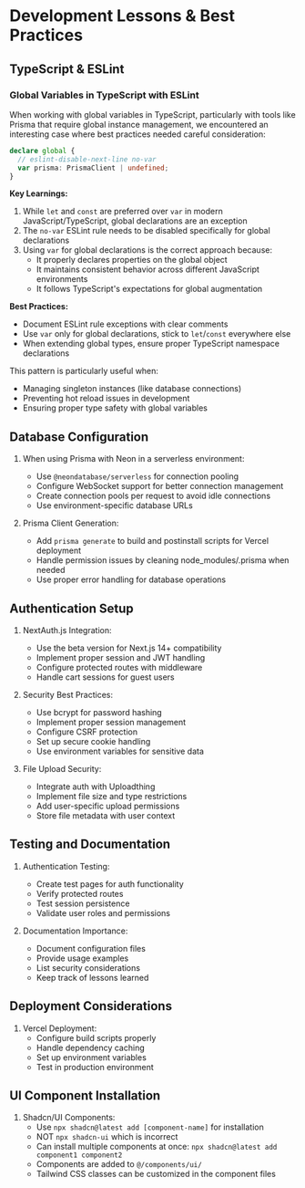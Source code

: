 # Development Lessons & Best Practices

## TypeScript & ESLint

### Global Variables in TypeScript with ESLint

When working with global variables in TypeScript, particularly with tools like Prisma that require global instance management, we encountered an interesting case where best practices needed careful consideration:

```typescript
declare global {
  // eslint-disable-next-line no-var
  var prisma: PrismaClient | undefined;
}
```

**Key Learnings:**
1. While `let` and `const` are preferred over `var` in modern JavaScript/TypeScript, global declarations are an exception
2. The `no-var` ESLint rule needs to be disabled specifically for global declarations
3. Using `var` for global declarations is the correct approach because:
   - It properly declares properties on the global object
   - It maintains consistent behavior across different JavaScript environments
   - It follows TypeScript's expectations for global augmentation

**Best Practices:**
- Document ESLint rule exceptions with clear comments
- Use `var` only for global declarations, stick to `let`/`const` everywhere else
- When extending global types, ensure proper TypeScript namespace declarations

This pattern is particularly useful when:
- Managing singleton instances (like database connections)
- Preventing hot reload issues in development
- Ensuring proper type safety with global variables 

## Database Configuration
1. When using Prisma with Neon in a serverless environment:
   - Use `@neondatabase/serverless` for connection pooling
   - Configure WebSocket support for better connection management
   - Create connection pools per request to avoid idle connections
   - Use environment-specific database URLs

2. Prisma Client Generation:
   - Add `prisma generate` to build and postinstall scripts for Vercel deployment
   - Handle permission issues by cleaning node_modules/.prisma when needed
   - Use proper error handling for database operations

## Authentication Setup
1. NextAuth.js Integration:
   - Use the beta version for Next.js 14+ compatibility
   - Implement proper session and JWT handling
   - Configure protected routes with middleware
   - Handle cart sessions for guest users

2. Security Best Practices:
   - Use bcrypt for password hashing
   - Implement proper session management
   - Configure CSRF protection
   - Set up secure cookie handling
   - Use environment variables for sensitive data

3. File Upload Security:
   - Integrate auth with Uploadthing
   - Implement file size and type restrictions
   - Add user-specific upload permissions
   - Store file metadata with user context

## Testing and Documentation
1. Authentication Testing:
   - Create test pages for auth functionality
   - Verify protected routes
   - Test session persistence
   - Validate user roles and permissions

2. Documentation Importance:
   - Document configuration files
   - Provide usage examples
   - List security considerations
   - Keep track of lessons learned

## Deployment Considerations
1. Vercel Deployment:
   - Configure build scripts properly
   - Handle dependency caching
   - Set up environment variables
   - Test in production environment 

## UI Component Installation
1. Shadcn/UI Components:
   - Use `npx shadcn@latest add [component-name]` for installation
   - NOT `npx shadcn-ui` which is incorrect
   - Can install multiple components at once: `npx shadcn@latest add component1 component2`
   - Components are added to `@/components/ui/`
   - Tailwind CSS classes can be customized in the component files 